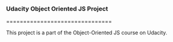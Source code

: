 ### Udacity Object Oriented JS Project
===============================

This project is a part of the Object-Oriented JS course on Udacity.